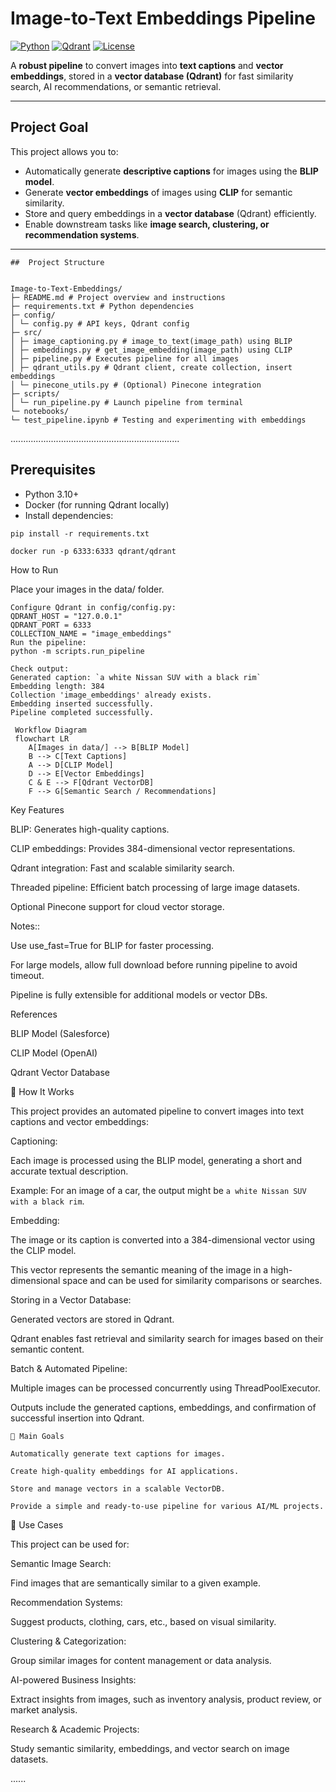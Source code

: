 #  Image-to-Text Embeddings Pipeline

[![Python](https://img.shields.io/badge/python-3.10%2B-blue)](https://www.python.org/)
[![Qdrant](https://img.shields.io/badge/Qdrant-VectorDB-green)](https://qdrant.tech/)
[![License](https://img.shields.io/badge/license-MIT-lightgrey)](LICENSE)

A **robust pipeline** to convert images into **text captions** and **vector embeddings**, stored in a **vector database (Qdrant)** for fast similarity search, AI recommendations, or semantic retrieval.

---

##  Project Goal

This project allows you to:

- Automatically generate **descriptive captions** for images using the **BLIP model**.
- Generate **vector embeddings** of images using **CLIP** for semantic similarity.
- Store and query embeddings in a **vector database** (Qdrant) efficiently.
- Enable downstream tasks like **image search, clustering, or recommendation systems**.

---
```
##  Project Structure


Image-to-Text-Embeddings/
├─ README.md # Project overview and instructions
├─ requirements.txt # Python dependencies
├─ config/
│ └─ config.py # API keys, Qdrant config
├─ src/
│ ├─ image_captioning.py # image_to_text(image_path) using BLIP
│ ├─ embeddings.py # get_image_embedding(image_path) using CLIP
│ ├─ pipeline.py # Executes pipeline for all images
│ ├─ qdrant_utils.py # Qdrant client, create collection, insert embeddings
│ └─ pinecone_utils.py # (Optional) Pinecone integration
├─ scripts/
│ └─ run_pipeline.py # Launch pipeline from terminal
└─ notebooks/
└─ test_pipeline.ipynb # Testing and experimenting with embeddings
```
...................................................................

##  Prerequisites

- Python 3.10+  
- Docker (for running Qdrant locally)  
- Install dependencies:

```
pip install -r requirements.txt

docker run -p 6333:6333 qdrant/qdrant
```
 How to Run

Place your images in the data/ folder.
```
Configure Qdrant in config/config.py:
QDRANT_HOST = "127.0.0.1"
QDRANT_PORT = 6333
COLLECTION_NAME = "image_embeddings"
Run the pipeline:
python -m scripts.run_pipeline
```
```
Check output:
Generated caption: `a white Nissan SUV with a black rim`
Embedding length: 384
Collection 'image_embeddings' already exists.
Embedding inserted successfully.
Pipeline completed successfully.
```
```
 Workflow Diagram
 flowchart LR
    A[Images in data/] --> B[BLIP Model]
    B --> C[Text Captions]
    A --> D[CLIP Model]
    D --> E[Vector Embeddings]
    C & E --> F[Qdrant VectorDB]
    F --> G[Semantic Search / Recommendations]
```
 Key Features

BLIP: Generates high-quality captions.

CLIP embeddings: Provides 384-dimensional vector representations.

Qdrant integration: Fast and scalable similarity search.

Threaded pipeline: Efficient batch processing of large image datasets.

Optional Pinecone support for cloud vector storage.

 Notes::

Use use_fast=True for BLIP for faster processing.

For large models, allow full download before running pipeline to avoid timeout.

Pipeline is fully extensible for additional models or vector DBs.

 References

BLIP Model (Salesforce)

CLIP Model (OpenAI)

Qdrant Vector Database


🔹 How It Works

This project provides an automated pipeline to convert images into text captions and vector embeddings:

Captioning:

Each image is processed using the BLIP model, generating a short and accurate textual description.

Example: For an image of a car, the output might be `a white Nissan SUV with a black rim`.

Embedding:

The image or its caption is converted into a 384-dimensional vector using the CLIP model.

This vector represents the semantic meaning of the image in a high-dimensional space and can be used for similarity comparisons or searches.

Storing in a Vector Database:

Generated vectors are stored in Qdrant.

Qdrant enables fast retrieval and similarity search for images based on their semantic content.

Batch & Automated Pipeline:

Multiple images can be processed concurrently using ThreadPoolExecutor.

Outputs include the generated captions, embeddings, and confirmation of successful insertion into Qdrant.

```
🔹 Main Goals

Automatically generate text captions for images.

Create high-quality embeddings for AI applications.

Store and manage vectors in a scalable VectorDB.

Provide a simple and ready-to-use pipeline for various AI/ML projects.
```
🔹 Use Cases

This project can be used for:

Semantic Image Search:

Find images that are semantically similar to a given example.

Recommendation Systems:

Suggest products, clothing, cars, etc., based on visual similarity.

Clustering & Categorization:

Group similar images for content management or data analysis.

AI-powered Business Insights:

Extract insights from images, such as inventory analysis, product review, or market analysis.

Research & Academic Projects:

Study semantic similarity, embeddings, and vector search on image datasets.

......